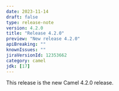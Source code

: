 ```yaml
---
date: 2023-11-14
draft: false
type: release-note
version: 4.2.0
title: "Release 4.2.0"
preview: "New release 4.2.0"
apiBreaking: ""
knownIssues: ""
jiraVersionId: 12353662
category: camel
jdk: [17]
---
```


This release is the new Camel 4.2.0 release.
